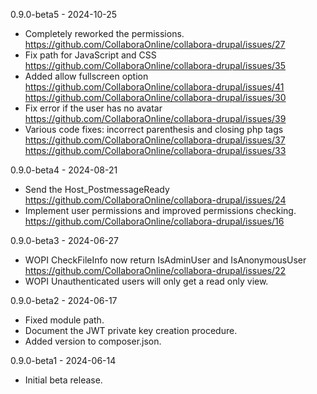 0.9.0-beta5 - 2024-10-25

- Completely reworked the permissions.
  https://github.com/CollaboraOnline/collabora-drupal/issues/27
- Fix path for JavaScript and CSS
  https://github.com/CollaboraOnline/collabora-drupal/issues/35
- Added allow fullscreen option
  https://github.com/CollaboraOnline/collabora-drupal/issues/41
  https://github.com/CollaboraOnline/collabora-drupal/issues/30
- Fix error if the user has no avatar
  https://github.com/CollaboraOnline/collabora-drupal/issues/39
- Various code fixes: incorrect parenthesis and closing php tags
  https://github.com/CollaboraOnline/collabora-drupal/issues/37
  https://github.com/CollaboraOnline/collabora-drupal/issues/33

0.9.0-beta4 - 2024-08-21

- Send the Host_PostmessageReady
  https://github.com/CollaboraOnline/collabora-drupal/issues/24
- Implement user permissions and improved permissions checking.
  https://github.com/CollaboraOnline/collabora-drupal/issues/16

0.9.0-beta3 - 2024-06-27

- WOPI CheckFileInfo now return IsAdminUser and IsAnonymousUser
  https://github.com/CollaboraOnline/collabora-drupal/issues/22
- WOPI Unauthenticated users will only get a read only view.

0.9.0-beta2 - 2024-06-17

- Fixed module path.
- Document the JWT private key creation procedure.
- Added version to composer.json.

0.9.0-beta1 - 2024-06-14

- Initial beta release.
